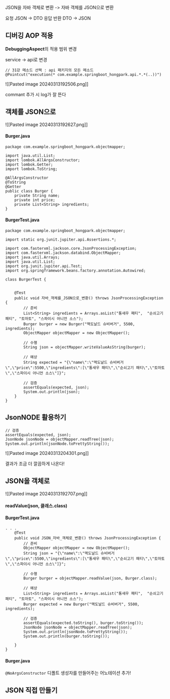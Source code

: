 

JSON을 자바 객체로 변환 -> 자바 객체를 JSON으로 변환

요청 JSON -> DTO
응답 반환 DTO -> JSON

## 디버깅 AOP 적용

**DebuggingAspect**의 적용 범위 변경

service -> api로 변경

```
// 31강 메소드 선택 : api 패키지의 모든 메소드  
@Pointcut("execution(* com.example.springboot_hongpark.api.*.*(..))")
```

![[Pasted image 20240313192506.png]]

commant 추가 시 log가 잘 뜬다


## 객체를 JSON으로
![[Pasted image 20240313192627.png]]

#### Burger.java
```
package com.example.springboot_hongpark.objectmapper;

import java.util.List;
import lombok.AllArgsConstructor;
import lombok.Getter;
import lombok.ToString;

@AllArgsConstructor
@ToString
@Getter
public class Burger {
    private String name;
    private int price;
    private List<String> ingredients;
}

```

#### BurgerTest.java
```
package com.example.springboot_hongpark.objectmapper;

import static org.junit.jupiter.api.Assertions.*;

import com.fasterxml.jackson.core.JsonProcessingException;
import com.fasterxml.jackson.databind.ObjectMapper;
import java.util.Arrays;
import java.util.List;
import org.junit.jupiter.api.Test;
import org.springframework.beans.factory.annotation.Autowired;

class BurgerTest {


    @Test
    public void 자바_객체를_JSON으로_변환() throws JsonProcessingException {
        // 준비
        List<String> ingredients = Arrays.asList("통새우 패티",  "순쇠고기 패티", "토마토", "스파이시 어니언 소스");
        Burger burger = new Burger("맥도날드 슈비버거", 5500, ingredients);
        ObjectMapper objectMapper = new ObjectMapper();

        // 수행
        String json = objectMapper.writeValueAsString(burger);

        // 예상
        String expected = "{\"name\":\"맥도날드 슈비버거\",\"price\":5500,\"ingredients\":[\"통새우 패티\",\"순쇠고기 패티\",\"토마토\",\"스파이시 어니언 소스\"]}";

        // 검증
        assertEquals(expected, json);
        System.out.println(json);
    }
}
```


## JsonNODE 활용하기

```
// 검증  
assertEquals(expected, json);  
JsonNode jsonNode = objectMapper.readTree(json);  
System.out.println(jsonNode.toPrettyString());
```

![[Pasted image 20240313204301.png]]

결과가 조금 더 깔끔하게 나온다!


## JSON을 객체로 
![[Pasted image 20240313192707.png]]

#### readValue(json, 클래스.class)

#### BurgerTest.java
```
. . .
    @Test
    public void JSON_자바_객체로_변환() throws JsonProcessingException {
        // 준비
        ObjectMapper objectMapper = new ObjectMapper();
        String json = "{\"name\":\"맥도날드 슈비버거\",\"price\":5500,\"ingredients\":[\"통새우 패티\",\"순쇠고기 패티\",\"토마토\",\"스파이시 어니언 소스\"]}";

        // 수행
        Burger burger = objectMapper.readValue(json, Burger.class);

        // 예상
        List<String> ingredients = Arrays.asList("통새우 패티",  "순쇠고기 패티", "토마토", "스파이시 어니언 소스");
        Burger expected = new Burger("맥도날드 슈비버거", 5500, ingredients);

        // 검증
        assertEquals(expected.toString(), burger.toString());
        JsonNode jsonNode = objectMapper.readTree(json);
        System.out.println(jsonNode.toPrettyString());
        System.out.println(burger.toString());

    }
}
```

#### Burger.java

`@NoArgsConstructor` 디폴트 생성자를 만들어주는 어노테이션 추가!

## JSON 직접 만들기



